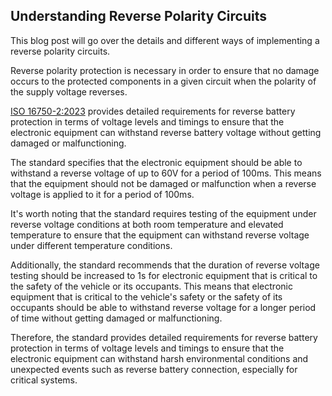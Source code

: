 ## Understanding Reverse Polarity Circuits

This blog post will go over the details and different ways of implementing a reverse polarity circuits. 

Reverse polarity protection is necessary in order to ensure that no damage occurs to the protected components in a given circuit when the polarity of the supply voltage reverses.

[ISO 16750-2:2023](https://www.iso.org/standard/76119.html) provides detailed requirements for reverse battery protection in terms of voltage levels and timings to ensure that the electronic equipment can withstand reverse battery voltage without getting damaged or malfunctioning. 


The standard specifies that the electronic equipment should be able to withstand a reverse voltage of up to 60V for a period of 100ms. This means that the equipment should not be damaged or malfunction when a reverse voltage is applied to it for a period of 100ms. 


It's worth noting that the standard requires testing of the equipment under reverse voltage conditions at both room temperature and elevated temperature to ensure that the equipment can withstand reverse voltage under different temperature conditions.


Additionally, the standard recommends that the duration of reverse voltage testing should be increased to 1s for electronic equipment that is critical to the safety of the vehicle or its occupants. This means that electronic equipment that is critical to the vehicle's safety or the safety of its occupants should be able to withstand reverse voltage for a longer period of time without getting damaged or malfunctioning.


Therefore, the standard provides detailed requirements for reverse battery protection in terms of voltage levels and timings to ensure that the electronic equipment can withstand harsh environmental conditions and unexpected events such as reverse battery connection, especially for critical systems.

